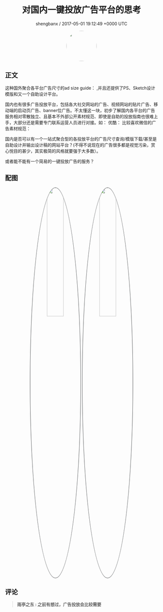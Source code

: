 <h1 align="center">对国内一键投放广告平台的思考</h1>
<p align="center">
    <a>shengbanx / 2017-05-01 19:12:49 &#43;0000 UTC</a>
</p>

<div align="center">
    <img src="https://images.zsxq.com/FtvfvzGbjzU50KeqaCn6AhggAuIN?e=1590940799&amp;token=kIxbL07-8jAj8w1n4s9zv64FuZZNEATmlU_Vm6zD:f9Go-Hb4If_TB3DRQBWyT6hDDpE=" width="100" height="100" style="border:1px solid;border-radius:50%; color:#ffffff"/>
</div>

## 正文

<div>
  这种国外聚合各平台广告尺寸的ad size guide： ,并且还提供了PS、Sketch设计模版和又一个自助设计平台。

国内也有很多广告投放平台，包括各大社交网站的广告、视频网站的贴片广告、移动端的启动页广告、banner位广告。不太懂这一块，初步了解国内各平台的广告服务相对零散独立、且基本不外部公开素材规范、即使是自助的投放指南也很难上手，大部分还是需要专门联系运营人员进行对接。如：
优酷： 
比较喜欢微信的广告素材规范：

国内是否可以有一个一站式聚合型的各投放平台的广告尺寸查询/模版下载/甚至是自助设计并输出设计稿的网站平台？(不得不说现在的广告很多都是视觉污染，赏心悦目的甚少，其实极简的风格就要强于大多数）。

或者能不能有一个简易的一键投放广告的服务？
</div>

## 配图
<div class="image" align="center">

<img src="https://images.zsxq.com/FoUVfMjV0XhySqN6RTFSCCmzZMvR?imageMogr2/auto-orient/thumbnail/800x/format/jpg/blur/1x0/quality/75&amp;e=1590940799&amp;token=kIxbL07-8jAj8w1n4s9zv64FuZZNEATmlU_Vm6zD:x8nvvOvPnX6Hd_n1PTYGzv0zimM=" width="33%" height="33%" style="border:1px solid;border-radius:50%; color:#3c3f41"/>

<img src="https://images.zsxq.com/FhVx-grorhsK9PEaSa1wp_LzLNdO?imageMogr2/auto-orient/thumbnail/800x/format/jpg/blur/1x0/quality/75&amp;e=1590940799&amp;token=kIxbL07-8jAj8w1n4s9zv64FuZZNEATmlU_Vm6zD:OpxCeeE6CH1YyLcTB0vigvV3IrE=" width="33%" height="33%" style="border:1px solid;border-radius:50%; color:#3c3f41"/>

</div>

## 评论

<div align="left">
<div>

<blockquote >
<span> <strong>雨亭之东 : 之前有想过，广告投放会比较需要 </strong></span>
</blockquote>

</div>
</div>